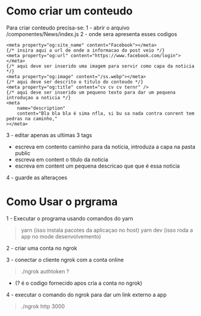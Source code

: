 # Como criar um conteudo

Para criar conteudo precisa-se:
1 - abrir o arquivo /componentes/News/index.js
2 - onde sera apresenta esses codigos

```
<meta property="og:site_name" content="Facebook"></meta>
{/* insira aqui a url de onde a informacao do post veio */}
<meta property="og:url" content="https://www.facebook.com/login"></meta>
{/* aqui deve ser inserido uma imagem para servir como capa da noticia */}
<meta property="og:image" content="/ss.webp"></meta>
{/* aqui deve ser descrito o titulo do conteudo */}
<meta property="og:title" content="cv cv cv ternr" />
{/* aqui deve ser inserido um pequeno texto para dar um pequena introduçao a noticia */}
<meta
	name="description"
	content="Bla bla bla é sima nfla, si bu sa nada contra conrent tem pedras na caminho,"
></meta>
```

3 - editar apenas as ultimas 3 <meta> tags

- <meta property="og:image" content="/ss.webp"></meta> escreva em contento caminho para da noticia, introduza a capa na pasta public
- <meta property="og:title" content="cv cv cv ternr" /> escreva em content o titulo da noticia
- <meta name="description" content="descricao" ></meta> escreva em content um pequena descricao que que é essa noticia

4 - guarde as alteraçoes

# Como Usar o prgrama

1 - Executar o programa usando comandos do yarn

> yarn (isso instala pacotes da aplicaçao no host)
> yarn dev (isso roda a app no mode desenvolvemento)

2 - criar uma conta no ngrok

>

3 - conectar o cliente ngrok com a conta online

> ./ngrok authtoken ?

- (? é o codigo fornecido apos cria a conta no ngrok)

4 - executar o comando do ngrok para dar um link externo a app

> ./ngrok http 3000
